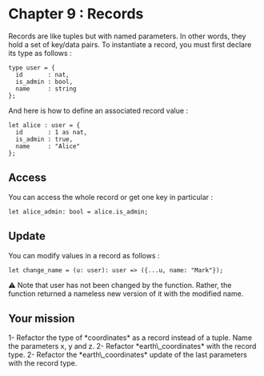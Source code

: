 # Chapter 9 : Records

<dialog character="pilot">Thanks for the coordinates captain but I'm not sure I understand which value corresponds to which coordinate. You mean x,y,z ? You may want to be more explicit.</dialog>

Records are like tuples but with named parameters. In other words, they hold a set of key/data pairs. To instantiate a record, you must first declare its type as follows :

```
type user = {
  id       : nat,
  is_admin : bool,
  name     : string
};
```

And here is how to define an associated record value :

```
let alice : user = {
  id       : 1 as nat,
  is_admin : true,
  name     : "Alice"
};
```

## Access

You can access the whole record or get one key in particular :

```
let alice_admin: bool = alice.is_admin;
```

## Update

You can modify values in a record as follows :

```
let change_name = (u: user): user => ({...u, name: "Mark"});
```

⚠️ Note that user has not been changed by the function. Rather, the function returned a nameless new version of it with the modified name.

## Your mission

<!-- prettier-ignore -->1- Refactor the type of *coordinates* as a record instead of a tuple. Name the parameters x, y and z.

<!-- prettier-ignore -->2- Refactor *earth\_coordinates* with the record type.

<!-- prettier-ignore -->2- Refactor the *earth\_coordinates* update of the last parameters with the record type.
